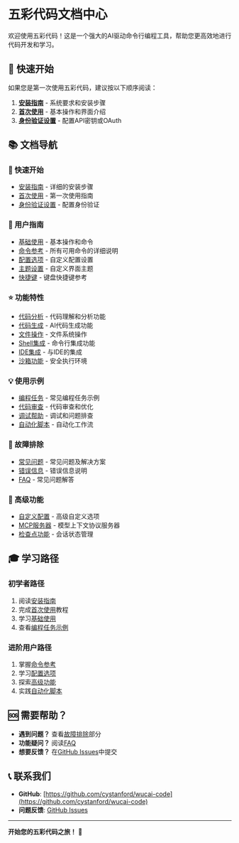 # 五彩代码文档中心

欢迎使用五彩代码！这是一个强大的AI驱动命令行编程工具，帮助您更高效地进行代码开发和学习。

## 🚀 快速开始

如果您是第一次使用五彩代码，建议按以下顺序阅读：

1. **[安装指南](./getting-started/installation.md)** - 系统要求和安装步骤
2. **[首次使用](./getting-started/first-steps.md)** - 基本操作和界面介绍
3. **[身份验证设置](./getting-started/authentication.md)** - 配置API密钥或OAuth

## 📚 文档导航

### 🎯 快速开始
- [安装指南](./getting-started/installation.md) - 详细的安装步骤
- [首次使用](./getting-started/first-steps.md) - 第一次使用指南
- [身份验证设置](./getting-started/authentication.md) - 配置身份验证

### 📖 用户指南
- [基础使用](./user-guide/basic-usage.md) - 基本操作和命令
- [命令参考](./user-guide/commands.md) - 所有可用命令的详细说明
- [配置选项](./user-guide/configuration.md) - 自定义配置设置
- [主题设置](./user-guide/themes.md) - 自定义界面主题
- [快捷键](./user-guide/keyboard-shortcuts.md) - 键盘快捷键参考

### ⭐ 功能特性
- [代码分析](./features/code-analysis.md) - 代码理解和分析功能
- [代码生成](./features/code-generation.md) - AI代码生成功能
- [文件操作](./features/file-operations.md) - 文件系统操作
- [Shell集成](./features/shell-integration.md) - 命令行集成功能
- [IDE集成](./features/ide-integration.md) - 与IDE的集成
- [沙箱功能](./features/sandbox.md) - 安全执行环境

### 💡 使用示例
- [编程任务](./examples/programming-tasks.md) - 常见编程任务示例
- [代码审查](./examples/code-review.md) - 代码审查和优化
- [调试帮助](./examples/debugging.md) - 调试和问题排查
- [自动化脚本](./examples/automation.md) - 自动化工作流

### 🔧 故障排除
- [常见问题](./troubleshooting/common-issues.md) - 常见问题及解决方案
- [错误信息](./troubleshooting/error-messages.md) - 错误信息说明
- [FAQ](./troubleshooting/faq.md) - 常见问题解答

### 🔬 高级功能
- [自定义配置](./advanced/customization.md) - 高级自定义选项
- [MCP服务器](./advanced/mcp-servers.md) - 模型上下文协议服务器
- [检查点功能](./advanced/checkpointing.md) - 会话状态管理

## 🎓 学习路径

### 初学者路径
1. 阅读[安装指南](./getting-started/installation.md)
2. 完成[首次使用](./getting-started/first-steps.md)教程
3. 学习[基础使用](./user-guide/basic-usage.md)
4. 查看[编程任务示例](./examples/programming-tasks.md)

### 进阶用户路径
1. 掌握[命令参考](./user-guide/commands.md)
2. 学习[配置选项](./user-guide/configuration.md)
3. 探索[高级功能](./advanced/customization.md)
4. 实践[自动化脚本](./examples/automation.md)

## 🆘 需要帮助？

- **遇到问题？** 查看[故障排除](./troubleshooting/common-issues.md)部分
- **功能疑问？** 阅读[FAQ](./troubleshooting/faq.md)
- **想要反馈？** 在[GitHub Issues](https://github.com/cystanford/wucai-code/issues)中提交

## 📞 联系我们

- **GitHub**: [https://github.com/cystanford/wucai-code](https://github.com/cystanford/wucai-code)
- **问题反馈**: [GitHub Issues](https://github.com/cystanford/wucai-code/issues)

---

**开始您的五彩代码之旅！** 🎉
